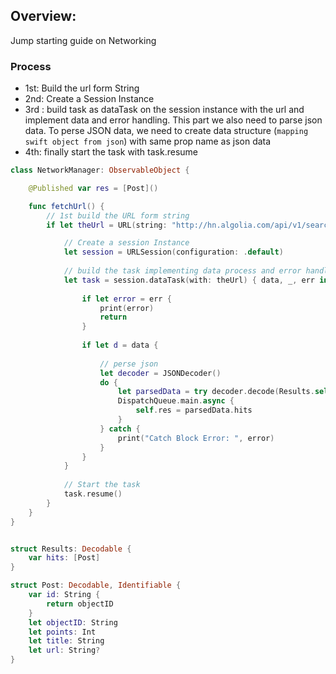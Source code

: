 ## Overview:
Jump starting guide on Networking

### Process
- 1st: Build the url form String
- 2nd: Create a Session Instance
- 3rd : build task as dataTask on the session instance with the url and implement data and error handling. This part we also need to parse json data. To perse JSON data, we need to create data structure (`mapping swift object from json`) with same prop name as json data
- 4th: finally start the task with task.resume
```swift
class NetworkManager: ObservableObject {

    @Published var res = [Post]()

    func fetchUrl() {
        // 1st build the URL form string
        if let theUrl = URL(string: "http://hn.algolia.com/api/v1/search?tags=front_page") {

            // Create a session Instance
            let session = URLSession(configuration: .default)
            
            // build the task implementing data process and error handling
            let task = session.dataTask(with: theUrl) { data, _, err in
               
                if let error = err {
                    print(error)
                    return
                }
                
                if let d = data {
                    
                    // perse json
                    let decoder = JSONDecoder()
                    do {
                        let parsedData = try decoder.decode(Results.self, from: d)
                        DispatchQueue.main.async {
                            self.res = parsedData.hits
                        }
                    } catch {
                        print("Catch Block Error: ", error)
                    }
                }
            }
            
            // Start the task
            task.resume()
        }
    }
}


struct Results: Decodable {
    var hits: [Post]
}

struct Post: Decodable, Identifiable {
    var id: String {
        return objectID
    }
    let objectID: String
    let points: Int
    let title: String
    let url: String?
}
```